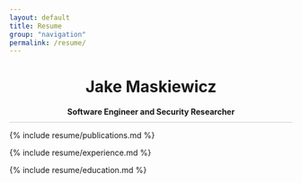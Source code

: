 ```yaml
---
layout: default
title: Resume
group: "navigation"
permalink: /resume/
---
```

<div style="text-align: center; border-bottom: 1px solid #ccc; padding-bottom:10px; margin-bottom: 10px;">
<h1 style="clear:both;">Jake Maskiewicz</h1>
<strong id="tagline">Software Engineer and Security Researcher</strong>
</div>

{% include resume/publications.md %}

{% include resume/experience.md %}

{% include resume/education.md %}

<div style="float:left; width:45%; display: none;">
{% include resume/skills.md %}
</div>

<div style="float:right; width: 45%; display: none;">
{% include resume/examples.md %}
</div>

<br style="clear:both;">

<script>
$(document).on('ready', function() {
	$('.masthead').hide();
	$('.footer').hide();
	$('#microsoft').hide().next().hide().next().hide();
	$('#tagline').text('jakemaskiewicz@gmail.com - 858.229.3017 - jakemask.com');
	$('.more').hide();
});
</script>
